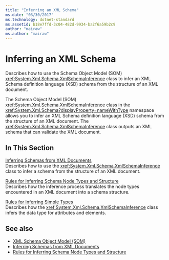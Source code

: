 ```yaml
---
title: "Inferring an XML Schema"
ms.date: "03/30/2017"
ms.technology: dotnet-standard
ms.assetid: b18e7ffd-3c04-482d-9934-ba2f6a59b2c9
author: "mairaw"
ms.author: "mairaw"
---
```

# Inferring an XML Schema
Describes how to use the Schema Object Model (SOM) <xref:System.Xml.Schema.XmlSchemaInference> class to infer an XML Schema definition language (XSD) schema from the structure of an XML document.  
  
 The Schema Object Model (SOM) <xref:System.Xml.Schema.XmlSchemaInference> class in the <xref:System.Xml.Schema?displayProperty=nameWithType> namespace allows you to infer an XML Schema definition language (XSD) schema from the structure of an XML document. The <xref:System.Xml.Schema.XmlSchemaInference> class outputs an XML schema that can validate the XML document.  
  
## In This Section  
 [Inferring Schemas from XML Documents](../../../../docs/standard/data/xml/inferring-schemas-from-xml-documents.md)  
 Describes how to use the <xref:System.Xml.Schema.XmlSchemaInference> class to infer a schema from the structure of an XML document.  
  
 [Rules for Inferring Schema Node Types and Structure](../../../../docs/standard/data/xml/rules-for-inferring-schema-node-types-and-structure.md)  
 Describes how the inference process translates the node types encountered in an XML document into a schema structure.  
  
 [Rules for Inferring Simple Types](../../../../docs/standard/data/xml/rules-for-inferring-simple-types.md)  
 Describes how the <xref:System.Xml.Schema.XmlSchemaInference> class infers the data type for attributes and elements.  
  
## See also

- [XML Schema Object Model (SOM)](../../../../docs/standard/data/xml/xml-schema-object-model-som.md)  
- [Inferring Schemas from XML Documents](../../../../docs/standard/data/xml/inferring-schemas-from-xml-documents.md)  
- [Rules for Inferring Schema Node Types and Structure](../../../../docs/standard/data/xml/rules-for-inferring-schema-node-types-and-structure.md)
